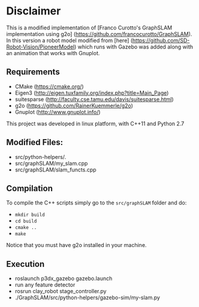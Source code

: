# Disclaimer

This is a modified implementation of [Franco Curotto's GraphSLAM implementation using g2o] (https://github.com/francocurotto/GraphSLAM). In this version a robot model modified from [here] (https://github.com/SD-Robot-Vision/PioneerModel) which runs with Gazebo was added along with an animation that works with Gnuplot.

## Requirements

* CMake (https://cmake.org/)
* Eigen3 (http://eigen.tuxfamily.org/index.php?title=Main_Page)
* suitesparse (http://faculty.cse.tamu.edu/davis/suitesparse.html)
* g2o (https://github.com/RainerKuemmerle/g2o)
* Gnuplot (http://www.gnuplot.info/)

This project was developed in linux platform, with C++11 and Python 2.7 

## Modified Files:

- src/python-helpers/*.*
- src/graphSLAM/my_slam.cpp
- src/graphSLAM/slam_functs.cpp

## Compilation

To compile the C++ scripts simply go to the `src/graphSLAM` folder and do:

- `mkdir build`
- `cd build`
- `cmake ..`
- `make`

Notice that you must have g2o installed in your machine.

## Execution

- roslaunch p3dx_gazebo gazebo.launch
- run any feature detector
- rosrun clay_robot stage_controller.py
- ./GraphSLAM/src/python-helpers/gazebo-sim/my-slam.py
